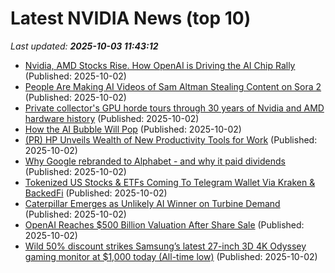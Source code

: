 # Latest NVIDIA News (top 10)
_Last updated: **2025-10-03 11:43:12**_

- [Nvidia, AMD Stocks Rise. How OpenAI is Driving the AI Chip Rally](https://biztoc.com/x/204c6b015fd13a6a) (Published: 2025-10-02)
- [People Are Making AI Videos of Sam Altman Stealing Content on Sora 2](https://petapixel.com/2025/10/02/people-are-making-ai-videos-of-sam-altman-stealing-content-on-sora-2/) (Published: 2025-10-02)
- [Private collector's GPU horde tours through 30 years of Nvidia and AMD hardware history](https://www.pcgamer.com/hardware/graphics-cards/private-collectors-gpu-horde-tours-through-30-years-of-nvidia-and-amd-hardware-history/) (Published: 2025-10-02)
- [How the AI Bubble Will Pop](https://www.derekthompson.org/p/this-is-how-the-ai-bubble-will-pop) (Published: 2025-10-02)
- [(PR) HP Unveils Wealth of New Productivity Tools for Work](https://www.techpowerup.com/341559/hp-unveils-wealth-of-new-productivity-tools-for-work) (Published: 2025-10-02)
- [Why Google rebranded to Alphabet - and why it paid dividends](https://www.techradar.com/pro/why-google-rebranded-to-alphabet-and-why-it-paid-dividends) (Published: 2025-10-02)
- [Tokenized US Stocks & ETFs Coming To Telegram Wallet Via Kraken & BackedFi](http://www.newsbtc.com/altcoin/tokenized-us-stocks-etfs-coming-to-telegram-wallet-via-kraken-backedfi/) (Published: 2025-10-02)
- [Caterpillar Emerges as Unlikely AI Winner on Turbine Demand](https://finance.yahoo.com/news/caterpillar-emerges-unlikely-ai-winner-110000713.html) (Published: 2025-10-02)
- [OpenAI Reaches $500 Billion Valuation After Share Sale](http://www.pymnts.com/news/investment-tracker/2025/openai-reaches-500-billion-valuation-after-share-sale/) (Published: 2025-10-02)
- [Wild 50% discount strikes Samsung’s latest 27-inch 3D 4K Odyssey gaming monitor at $1,000 today (All-time low)](http://9to5toys.com/2025/10/02/samsung-latest-27-inch-3d-4k-odyssey-gaming-monitor-all-time-low/) (Published: 2025-10-02)

